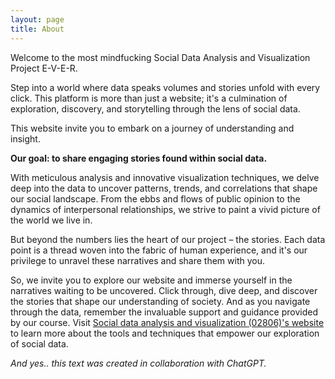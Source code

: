 ```yaml
---
layout: page
title: About
---
```


Welcome to the most mindfucking Social Data Analysis and Visualization Project E-V-E-R.

Step into a world where data speaks volumes and stories unfold with every click. This platform is more than just a website; it's a culmination of exploration, discovery, and storytelling through the lens of social data.

This website invite you to embark on a journey of understanding and insight. 

<b>Our goal: to share engaging stories found within social data.</b>

With meticulous analysis and innovative visualization techniques, we delve deep into the data to uncover patterns, trends, and correlations that shape our social landscape. From the ebbs and flows of public opinion to the dynamics of interpersonal relationships, we strive to paint a vivid picture of the world we live in.

But beyond the numbers lies the heart of our project – the stories. Each data point is a thread woven into the fabric of human experience, and it's our privilege to unravel these narratives and share them with you.

So, we invite you to explore our website and immerse yourself in the narratives waiting to be uncovered. Click through, dive deep, and discover the stories that shape our understanding of society. And as you navigate through the data, remember the invaluable support and guidance provided by our course. Visit [ Social data analysis and visualization (02806)'s website](https://github.com/suneman/socialdata2024/wiki) to learn more about the tools and techniques that empower our exploration of social data.

<i> And yes..  this text was created in collaboration with ChatGPT.</i>
